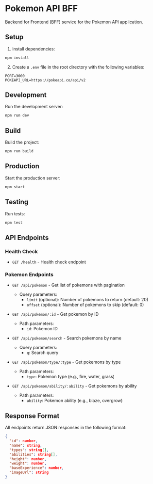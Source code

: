 # Pokemon API BFF

Backend for Frontend (BFF) service for the Pokemon API application.

## Setup

1. Install dependencies:

```bash
npm install
```

2. Create a `.env` file in the root directory with the following variables:

```env
PORT=3000
POKEAPI_URL=https://pokeapi.co/api/v2
```

## Development

Run the development server:

```bash
npm run dev
```

## Build

Build the project:

```bash
npm run build
```

## Production

Start the production server:

```bash
npm start
```

## Testing

Run tests:

```bash
npm test
```

## API Endpoints

### Health Check

- `GET /health` - Health check endpoint

### Pokemon Endpoints

- `GET /api/pokemon` - Get list of pokemons with pagination

  - Query parameters:
    - `limit` (optional): Number of pokemons to return (default: 20)
    - `offset` (optional): Number of pokemons to skip (default: 0)

- `GET /api/pokemon/:id` - Get pokemon by ID

  - Path parameters:
    - `id`: Pokemon ID

- `GET /api/pokemon/search` - Search pokemons by name

  - Query parameters:
    - `q`: Search query

- `GET /api/pokemon/type/:type` - Get pokemons by type

  - Path parameters:
    - `type`: Pokemon type (e.g., fire, water, grass)

- `GET /api/pokemon/ability/:ability` - Get pokemons by ability
  - Path parameters:
    - `ability`: Pokemon ability (e.g., blaze, overgrow)

## Response Format

All endpoints return JSON responses in the following format:

```json
{
  "id": number,
  "name": string,
  "types": string[],
  "abilities": string[],
  "height": number,
  "weight": number,
  "baseExperience": number,
  "imageUrl": string
}
```
